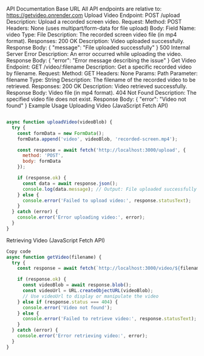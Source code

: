 API Documentation
Base URL
All API endpoints are relative to: https://getvideo.onrender.com
Upload Video
Endpoint: POST /upload
Description: Upload a recorded screen video.
Request:
Method: POST
Headers: None (uses multipart/form-data for file upload)
Body:
Field Name: video
Type: File
Description: The recorded screen video file (in mp4 format).
Responses:
200 OK
Description: Video uploaded successfully.
Response Body: { "message": "File uploaded successfully" }
500 Internal Server Error
Description: An error occurred while uploading the video.
Response Body: { "error": "Error message describing the issue" }
Get Video
Endpoint: GET /video/:filename
Description: Get a specific recorded video by filename.
Request:
Method: GET
Headers: None
Params:
Path Parameter: filename
Type: String
Description: The filename of the recorded video to be retrieved.
Responses:
200 OK
Description: Video retrieved successfully.
Response Body: Video file (in mp4 format).
404 Not Found
Description: The specified video file does not exist.
Response Body: { "error": "Video not found" }
Example Usage
Uploading Video (JavaScript Fetch API)
```javascript

async function uploadVideo(videoBlob) {
  try {
    const formData = new FormData();
    formData.append('video', videoBlob, 'recorded-screen.mp4');

    const response = await fetch('http://localhost:3000/upload', {
      method: 'POST',
      body: formData
    });

    if (response.ok) {
      const data = await response.json();
      console.log(data.message); // Output: File uploaded successfully
    } else {
      console.error('Failed to upload video:', response.statusText);
    }
  } catch (error) {
    console.error('Error uploading video:', error);
  }
}
```
Retrieving Video (JavaScript Fetch API)
``` javascript
Copy code
async function getVideo(filename) {
  try {
    const response = await fetch(`http://localhost:3000/video/${filename}`);

    if (response.ok) {
      const videoBlob = await response.blob();
      const videoUrl = URL.createObjectURL(videoBlob);
      // Use videoUrl to display or manipulate the video
    } else if (response.status === 404) {
      console.error('Video not found');
    } else {
      console.error('Failed to retrieve video:', response.statusText);
    }
  } catch (error) {
    console.error('Error retrieving video:', error);
  }
}
```
